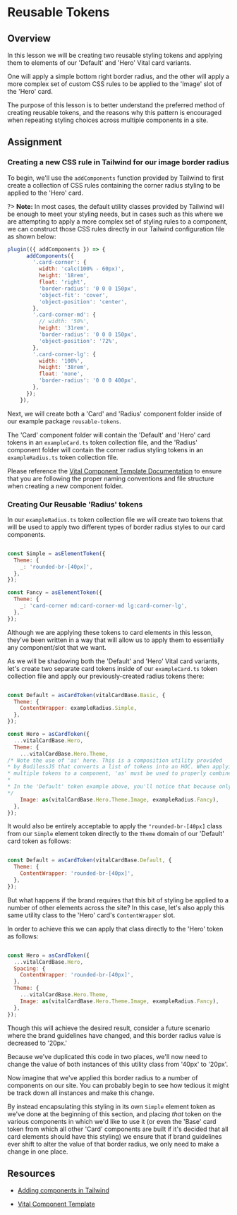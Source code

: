 # Reusable Tokens

## Overview

In this lesson we will be creating two reusable styling tokens and applying them to elements of our 'Default' and 'Hero' Vital card variants.

One will apply a simple bottom right border radius, and the other will apply a more complex set of custom CSS rules to be applied to the 'Image' slot of the 'Hero' card.

The purpose of this lesson is to better understand the preferred method of creating reusable tokens, and the reasons why this pattern is encouraged when repeating styling choices across multiple components in a site.

## Assignment

### Creating a new CSS rule in Tailwind for our image border radius

To begin, we'll use the `addComponents` function provided by Tailwind to first create a collection of CSS rules containing the corner radius styling to be applied to the 'Hero' card.

?> **Note:** In most cases, the default utility classes provided by Tailwind will be enough to meet your styling needs, but in cases such as this where we are attempting to apply a more complex set of styling rules to a component, we can construct those CSS rules directly in our Tailwind configuration file as shown below:

```js
plugin(({ addComponents }) => {
      addComponents({
        '.card-corner': {
          width: 'calc(100% - 60px)',
          height: '18rem',
          float: 'right',
          'border-radius': '0 0 0 150px',
          'object-fit': 'cover',
          'object-position': 'center',
        },
        '.card-corner-md': {
          // width: '50%',
          height: '31rem',
          'border-radius': '0 0 0 150px',
          'object-position': '72%',
        },
        '.card-corner-lg': {
          width: '100%',
          height: '38rem',
          float: 'none',
          'border-radius': '0 0 0 400px',
        },
      });
    }),
```

Next, we will create both a 'Card' and 'Radius' component folder inside of our example package `reusable-tokens`.

The 'Card' component folder will contain the 'Default' and 'Hero' card tokens in an `exampleCard.ts` token collection file, and the 'Radius' component folder will contain the corner radius styling tokens in an `exampleRadius.ts` token collection file.

Please reference the [Vital Component Template Documentation](../../Guides/ComponentTemplate) to ensure that you are following the proper naming conventions and file structure when creating a new component folder.

### Creating Our Reusable 'Radius' tokens

In our `exampleRadius.ts` token collection file we will create two tokens that will be used to apply two different types of border radius styles to our card components.

```js

const Simple = asElementToken({
  Theme: {
    _: 'rounded-br-[40px]',
  },
});

const Fancy = asElementToken({
  Theme: {
    _: 'card-corner md:card-corner-md lg:card-corner-lg',
  },
});

```

Although we are applying these tokens to card elements in this lesson, they've been written in a way that will allow us to apply them to essentially any component/slot that we want.

As we will be shadowing both the 'Default' and 'Hero' Vital card variants, let's create two separate card tokens inside of our `exampleCard.ts` token collection file and apply our previously-created radius tokens there:

```js

const Default = asCardToken(vitalCardBase.Basic, {
  Theme: {
    ContentWrapper: exampleRadius.Simple,
  },
});

const Hero = asCardToken({
  ...vitalCardBase.Hero,
  Theme: {
    ...vitalCardBase.Hero.Theme,
/* Note the use of 'as' here. This is a composition utility provided 
* by BodilessJS that converts a list of tokens into an HOC. When applying
* multiple tokens to a component, 'as' must be used to properly combine them.
*
* In the 'Default' token example above, you'll notice that because only one * token is being applied to the 'ContentWrapper' slot, 'as' is not needed.
*/
    Image: as(vitalCardBase.Hero.Theme.Image, exampleRadius.Fancy),
  },
});

```

It would also be entirely acceptable to apply the `"rounded-br-[40px]` class from our `Simple` element token directly to the `Theme` domain of our 'Default' card token as follows:

```js

const Default = asCardToken(vitalCardBase.Default, {
  Theme: {
    ContentWrapper: 'rounded-br-[40px]',
  },
});

```

But what happens if the brand requires that this bit of styling be applied to a number of other elements across the site? In this case, let's also apply this same utility class to the 'Hero' card's `ContentWrapper` slot.

In order to achieve this we can apply that class directly to the 'Hero' token as follows:

```js

const Hero = asCardToken({
  ...vitalCardBase.Hero,
  Spacing: {
    ContentWrapper: 'rounded-br-[40px]',
  },
  Theme: {
    ...vitalCardBase.Hero.Theme,
    Image: as(vitalCardBase.Hero.Theme.Image, exampleRadius.Fancy),
  },
});

```

Though this will achieve the desired result, consider a future scenario where the brand guidelines have changed, and this border radius value is decreased to '20px.'

Because we've duplicated this code in two places, we'll now need to change the value of both instances of this utility class from '40px' to '20px'.

Now imagine that we've applied this border radius to a number of components on our site. You can probably begin to see how tedious it might be track down all instances and make this change.

By instead encapsulating this styling in its own `Simple` element token as we've done at the beginning of this section, and placing _that_ token on the various components in which we'd like to use it (or even the 'Base' card token from which all other 'Card' components are built if it's decided that all card elements should have this styling) we ensure that if brand guidelines ever shift to alter the value of that border radius, we only need to make a change in one place.

## Resources

* [Adding components in Tailwind](https://tailwindcss.com/docs/plugins#adding-components)

* [Vital Component Template](../../Guides/ComponentTemplate)
